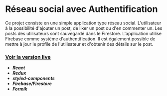 # Réseau social avec Authentification 

Ce projet consiste en une simple application type réseau social. L'utilisateur à la possibilité d'ajouter un post, de liker un post ou d'en commenter un. Les posts des utilisateurs sont sauvegardé dans le Firestore. L'application utilise Firebase comme système d'authentification. Il est également possible de mettre à jour le profile de l'utilisateur et d'obtenir des détails sur le post. 

### [Voir la version live](https://social-app-younessbennaj.herokuapp.com/)

- ***React***
- ***Redux***
- ***styled-components***
- ***Firebase/Firestore***
- ***Formik***
